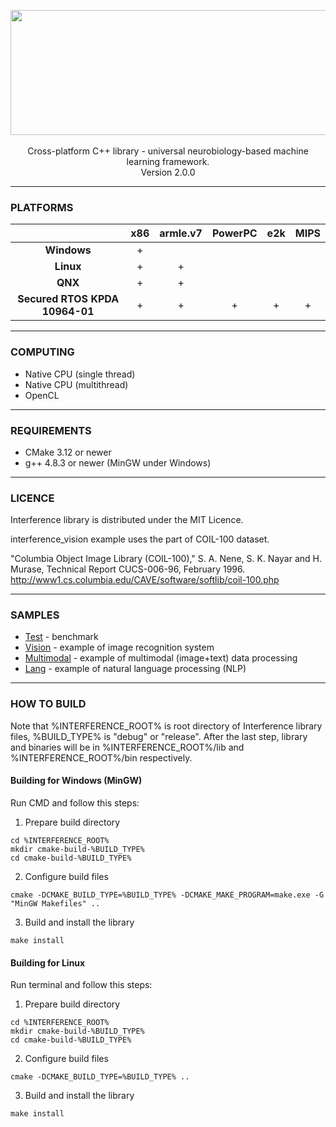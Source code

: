 <p align="center">
  <img width="750" height="200" src="https://nickware.group/repository/products/indk/logo.png"><br><br>
Cross-platform C++ library - universal neurobiology-based machine learning framework.<br>
Version 2.0.0
</p>


----------------------------------------------------------------
### PLATFORMS
|                                | x86 | armle.v7 | PowerPC | e2k | MIPS |
|:------------------------------:|:---:|:--------:|:-------:|:---:|:----:|
|          **Windows**           |  +  |          |         |     |      |
|           **Linux**            |  +  |    +     |         |     |      |
|            **QNX**             |  +  |    +     |         |     |      |
| **Secured RTOS KPDA 10964-01** |  +  |    +     |    +    |  +  |  +   |

----------------------------------------------------------------
### COMPUTING
- Native CPU (single thread)
- Native CPU (multithread)
- OpenCL

----------------------------------------------------------------
### REQUIREMENTS
- CMake 3.12 or newer
- g++ 4.8.3 or newer (MinGW under Windows)

----------------------------------------------------------------
### LICENCE
Interference library is distributed under the MIT Licence.

interference_vision example uses the part of COIL-100 dataset.

"Columbia Object Image Library (COIL-100)," S. A. Nene, S. K. Nayar and H. Murase, Technical Report CUCS-006-96, February 1996.
http://www1.cs.columbia.edu/CAVE/software/softlib/coil-100.php

----------------------------------------------------------------
### SAMPLES
- [Test](samples/test) - benchmark
- [Vision](samples/vision) - example of image recognition system
- [Multimodal](samples/multimodal) - example of multimodal (image+text) data processing
- [Lang](samples/lang) - example of natural language processing (NLP)

----------------------------------------------------------------
### HOW TO BUILD
Note that %INTERFERENCE_ROOT% is root directory of Interference library files, %BUILD_TYPE% is "debug" or "release". After the last step, library and binaries will be in %INTERFERENCE_ROOT%/lib and %INTERFERENCE_ROOT%/bin respectively.
#### Building for Windows (MinGW)
Run CMD and follow this steps:
1. Prepare build directory
```
cd %INTERFERENCE_ROOT%
mkdir cmake-build-%BUILD_TYPE%
cd cmake-build-%BUILD_TYPE%
```
2. Configure build files
```
cmake -DCMAKE_BUILD_TYPE=%BUILD_TYPE% -DCMAKE_MAKE_PROGRAM=make.exe -G "MinGW Makefiles" ..
```
3. Build and install the library
```
make install
```
#### Building for Linux
Run terminal and follow this steps:
1. Prepare build directory
```
cd %INTERFERENCE_ROOT%
mkdir cmake-build-%BUILD_TYPE%
cd cmake-build-%BUILD_TYPE%
```
2. Configure build files
```
cmake -DCMAKE_BUILD_TYPE=%BUILD_TYPE% ..
```
3. Build and install the library
```
make install
```

